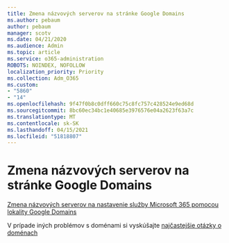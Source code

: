 ```yaml
---
title: Zmena názvových serverov na stránke Google Domains
ms.author: pebaum
author: pebaum
manager: scotv
ms.date: 04/21/2020
ms.audience: Admin
ms.topic: article
ms.service: o365-administration
ROBOTS: NOINDEX, NOFOLLOW
localization_priority: Priority
ms.collection: Adm_O365
ms.custom:
- "5860"
- "14"
ms.openlocfilehash: 9f47f0b8c0dff660c75c8fc757c428524e9ed68d
ms.sourcegitcommit: 8bc60ec34bc1e40685e3976576e04a2623f63a7c
ms.translationtype: MT
ms.contentlocale: sk-SK
ms.lasthandoff: 04/15/2021
ms.locfileid: "51818807"
---
```

# <a name="change-nameservers-at-google-domains"></a>Zmena názvových serverov na stránke Google Domains

[Zmena názvových serverov na nastavenie služby Microsoft 365 pomocou lokality Google Domains](https://docs.microsoft.com/microsoft-365/admin/dns/change-nameservers-at-google-domains?view=o365-worldwide)

V prípade iných problémov s doménami si vyskúšajte [najčastejšie otázky o doménach](https://docs.microsoft.com/microsoft-365/admin/setup/domains-faq?view=o365-worldwide)
